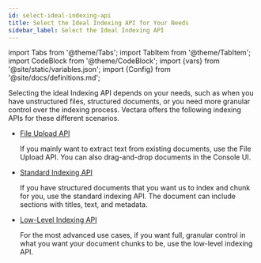 ```yaml
---
id: select-ideal-indexing-api
title: Select the Ideal Indexing API for Your Needs
sidebar_label: Select the Ideal Indexing API
---
```


import Tabs from '@theme/Tabs';
import TabItem from '@theme/TabItem';
import CodeBlock from '@theme/CodeBlock';
import {vars} from '@site/static/variables.json';
import {Config} from '@site/docs/definitions.md';

Selecting the ideal Indexing API depends on your needs, such as when you have
unstructured files, structured documents, or you need more granular control 
over the indexing process. Vectara offers the following indexing APIs for 
these different scenarios.

* [File Upload API](/docs/api-reference/indexing-apis/file-upload/file-upload)

  If you mainly want to extract text from existing documents, use the File 
  Upload API. You can also drag-and-drop documents in the Console UI.

* [Standard Indexing API](/docs/api-reference/indexing-apis/indexing)
  
  If you have structured documents that you want us to index and chunk for 
  you, use the standard indexing API. The document can include sections with 
  titles, text, and metadata. 

* [Low-Level Indexing API](/docs/api-reference/indexing-apis/core_indexing)

  For the most advanced use cases, if you want full, granular control in what you want your document chunks to 
  be, use the low-level indexing API.